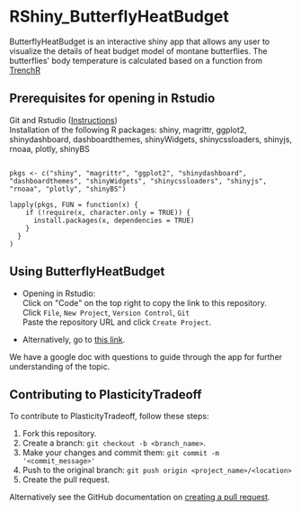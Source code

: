 # RShiny_ButterflyHeatBudget

ButterflyHeatBudget is an interactive shiny app that allows any user to visualize the details of heat budget model of montane butterflies. The butterflies' body temperature is calculated based on a function from [TrenchR](https://github.com/trenchproject/TrenchR)


## Prerequisites for opening in Rstudio
Git and Rstudio ([Instructions](https://resources.github.com/whitepapers/github-and-rstudio/))  
Installation of the following R packages:
shiny, magrittr, ggplot2, shinydashboard, dashboardthemes, shinyWidgets, shinycssloaders, shinyjs, rnoaa, plotly, shinyBS
```

pkgs <- c("shiny", "magrittr", "ggplot2", "shinydashboard", "dashboardthemes", "shinyWidgets", "shinycssloaders", "shinyjs", "rnoaa", "plotly", "shinyBS")

lapply(pkgs, FUN = function(x) {
    if (!require(x, character.only = TRUE)) {
      install.packages(x, dependencies = TRUE)
    }
  }
)
```

## Using ButterflyHeatBudget
* Opening in Rstudio:  
Click on "Code" on the top right to copy the link to this repository.  
Click ```File```, ```New Project```, ```Version Control```, ```Git```  
Paste the repository URL and click ```Create Project```.

* Alternatively, go to [this link](https://huckley.shinyapps.io/ButterflyHeatBudget).

We have a google doc with questions to guide through the app for further understanding of the topic.

## Contributing to PlasticityTradeoff
<!--- If your README is long or you have some specific process or steps you want contributors to follow, consider creating a separate CONTRIBUTING.md file--->
To contribute to PlasticityTradeoff, follow these steps:

1. Fork this repository.
2. Create a branch: `git checkout -b <branch_name>`.
3. Make your changes and commit them: `git commit -m '<commit_message>'`
4. Push to the original branch: `git push origin <project_name>/<location>`
5. Create the pull request.

Alternatively see the GitHub documentation on [creating a pull request](https://help.github.com/en/github/collaborating-with-issues-and-pull-requests/creating-a-pull-request).
